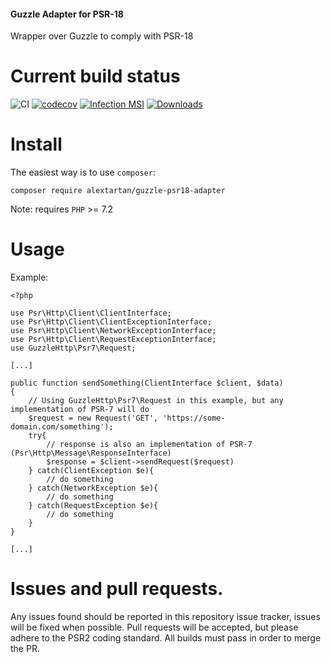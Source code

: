 #### Guzzle Adapter for PSR-18

Wrapper over Guzzle to comply with PSR-18

Current build status
===

![CI](https://github.com/alextartan/guzzle-psr18-adapter/workflows/CI/badge.svg?branch=master)
[![codecov](https://codecov.io/gh/alextartan/guzzle-psr18-adapter/branch/master/graph/badge.svg)](https://codecov.io/gh/alextartan/guzzle-psr18-adapter)
[![Infection MSI](https://badge.stryker-mutator.io/github.com/alextartan/guzzle-psr18-adapter/master)](https://infection.github.io)
[![Downloads](https://img.shields.io/badge/dynamic/json.svg?url=https://repo.packagist.org/packages/alextartan/guzzle-psr18-adapter.json&label=Downloads&query=$.package.downloads.total&colorB=orange)](https://packagist.org/packages/alextartan/guzzle-psr18-adapter)

Install
===

The easiest way is to use `composer`:

    composer require alextartan/guzzle-psr18-adapter

Note: requires `PHP` >= 7.2

Usage
===

Example:

```
<?php

use Psr\Http\Client\ClientInterface;
use Psr\Http\Client\ClientExceptionInterface;
use Psr\Http\Client\NetworkExceptionInterface;
use Psr\Http\Client\RequestExceptionInterface;
use GuzzleHttp\Psr7\Request;

[...]

public function sendSomething(ClientInterface $client, $data)
{
    // Using GuzzleHttp\Psr7\Request in this example, but any implementation of PSR-7 will do
    $request = new Request('GET', 'https://some-domain.com/something');
    try{
        // response is also an implementation of PSR-7 (Psr\Http\Message\ResponseInterface)
        $response = $client->sendRequest($request)
    } catch(ClientException $e){
        // do something
    } catch(NetworkException $e){
        // do something
    } catch(RequestException $e){
        // do something
    }
}

[...]

```

Issues and pull requests.
===

Any issues found should be reported in this repository issue tracker, issues will be fixed when possible.
Pull requests will be accepted, but please adhere to the PSR2 coding standard. All builds must pass in order to merge the PR.
